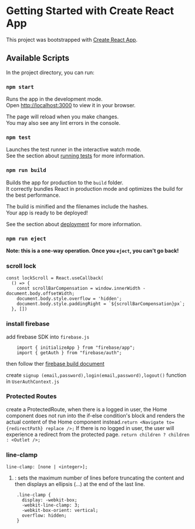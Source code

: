 # Getting Started with Create React App

This project was bootstrapped with [Create React App](https://github.com/facebook/create-react-app).

## Available Scripts

In the project directory, you can run:

### `npm start`

Runs the app in the development mode.\
Open [http://localhost:3000](http://localhost:3000) to view it in your browser.

The page will reload when you make changes.\
You may also see any lint errors in the console.

### `npm test`

Launches the test runner in the interactive watch mode.\
See the section about [running tests](https://facebook.github.io/create-react-app/docs/running-tests) for more information.

### `npm run build`

Builds the app for production to the `build` folder.\
It correctly bundles React in production mode and optimizes the build for the best performance.

The build is minified and the filenames include the hashes.\
Your app is ready to be deployed!

See the section about [deployment](https://facebook.github.io/create-react-app/docs/deployment) for more information.

### `npm run eject`

**Note: this is a one-way operation. Once you `eject`, you can't go back!**


### scroll lock
```
const lockScroll = React.useCallback(
  () => {
    const scrollBarCompensation = window.innerWidth - document.body.offsetWidth;
    document.body.style.overflow = 'hidden';
    document.body.style.paddingRight = `${scrollBarCompensation}px`;
  }, [])

```
### install firebase
add firebase SDK into ```firebase.js```
```
    import { initializeApp } from "firebase/app";
    import { getAuth } from "firebase/auth";
```
then follow ther [firebase build document](https://firebase.google.com/docs/auth/web/start)

create ```signup (email,password),login(email,password),logout()``` function in ```UserAuthContext.js```

### Protected Routes
create a ProtectedRoute, when there is a logged in user, the Home component does not run into the if-else condition's block and renders the actual content of the Home component instead.```return <Navigate to={redirectPath} replace />;```
 If there is no logged in user, the user will experience a redirect from the protected page. ```return children ? children : <Outlet />;```

 ### line-clamp
 ```line-clamp: [none | <integer>];```
  1. <integer>: sets the maximum number of lines before truncating the content and then displays an ellipsis (…) at the end of the last line.
  
  ```
      .line-clamp {
        display: -webkit-box;
        -webkit-line-clamp: 3;
        -webkit-box-orient: vertical;  
        overflow: hidden;
      }
  ```